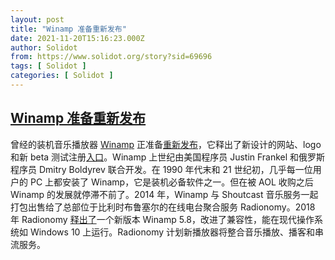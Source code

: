 ```yaml
---
layout: post
title: "Winamp 准备重新发布"
date: 2021-11-20T15:16:23.000Z
author: Solidot
from: https://www.solidot.org/story?sid=69696
tags: [ Solidot ]
categories: [ Solidot ]
---
```

<!--1637421383000-->
[Winamp 准备重新发布](https://www.solidot.org/story?sid=69696)
------

<div>
曾经的装机音乐播放器 <a href="https://www.winamp.com/" target="_blank">Winamp</a> 正准备<a href="https://www.bleepingcomputer.com/news/software/winamp-prepares-a-relaunch-new-beta-version-almost-ready/">重新发布</a>，它释出了新设计的网站、logo 和新 beta 测试注册<a href="https://audiovalley.typeform.com/betatester">入口</a>。Winamp 上世纪由美国程序员 Justin Frankel 和俄罗斯程序员 Dmitry Boldyrev 联合开发。在 1990 年代末和 21 世纪初，几乎每一位用户的 PC 上都安装了 Winamp，它是装机必备软件之一。但在被 AOL 收购之后 Winamp 的发展就停滞不前了。2014 年，Winamp 与 Shoutcast 音乐服务一起打包出售给了总部位于比利时布鲁塞尔的在线电台聚合服务 Radionomy。2018 年 Radionomy <a href="https://www.solidot.org/story?sid=58289">释出了</a>一个新版本 Winamp 5.8，改进了兼容性，能在现代操作系统如 Windows 10 上运行。Radionomy 计划新播放器将整合音乐播放、播客和串流服务。
</div>
